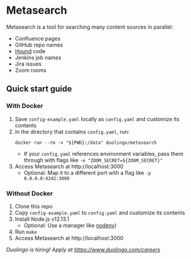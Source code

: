 # Metasearch

Metasearch is a tool for searching many content sources in parallel:

- Confluence pages
- GitHub repo names
- [Hound](https://github.com/hound-search/hound) code
- Jenkins job names
- Jira issues
- Zoom rooms

## Quick start guide

### With Docker

1. Save `config-example.yaml` locally as `config.yaml` and customize its contents
1. In the directory that contains `config.yaml`, run:
   ```shell
   docker run --rm -v "${PWD}:/data" duolingo/metasearch
   ```
   - If your `config.yaml` references environment variables, pass them through with flags like `-e "ZOOM_SECRET=${ZOOM_SECRET}"`
1. Access Metasearch at http://localhost:3000
   - Optional: Map it to a different port with a flag like `-p 0.0.0.0:4242:3000`

### Without Docker

1. Clone this repo
1. Copy `config-example.yaml` to `config.yaml` and customize its contents
1. Install Node.js v12.13.1
   - Optional: Use a manager like [nodenv](https://github.com/nodenv/nodenv))
1. Run `make`
1. Access Metasearch at http://localhost:3000

_Duolingo is hiring! Apply at https://www.duolingo.com/careers_
